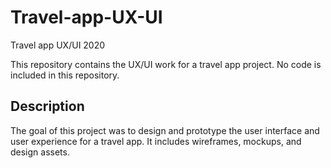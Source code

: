 # Travel-app-UX-UI
Travel app UX/UI 2020

This repository contains the UX/UI work for a travel app project. No code is included in this repository.

## Description

The goal of this project was to design and prototype the user interface and user experience for a travel app. It includes wireframes, mockups, and design assets.
